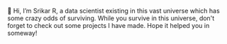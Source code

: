  👋 Hi, I’m Srikar R, a data scientist existing in this vast universe which has some crazy odds of surviving. While you survive in this universe, don't forget to check out some projects I have made. Hope it helped you in someway!
 
